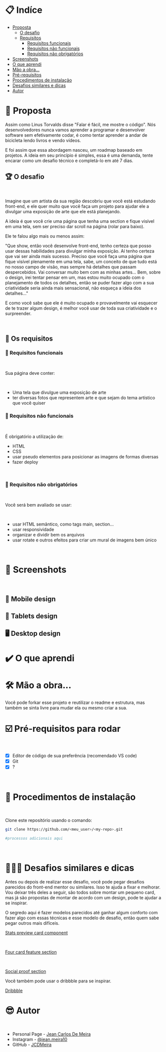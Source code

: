 # 📋 Indíce

- [Proposta](#id01)
  - [O desafio](#id01.1)
  - [Requisitos](#id01.2)
    - [Requisitos funcionais ](#id01.2.1)
    - [Requisitos não funcionais ](#id01.2.2)
    - [Requisitos não obrigatórios](#id01.2.3)
- [Screenshots](#id02)
- [O que aprendi](#id03)
- [Mão a obra...](#id04)
- [Pré-requisitos](#id05)
- [Procedimentos de instalação](#id06)
- [Desafios similares e dicas ](#id07)
- [Autor](#id08)

# 🚀 Proposta <a name="id01"></a>

Assim como Linus Torvalds disse "Falar é fácil, me mostre o código". Nós desenvolvedores nunca vamos aprender a programar e desenvolver software sem efetivamente codar, é como tentar aprender a andar de bicicleta lendo livros e vendo vídeos.

E foi assim que essa abordagem nasceu, um roadmap baseado em projetos. A ideia em seu princípio é simples, essa é uma demanda, tente encarar como um desafio técnico e completá-lo em até 7 dias.

## :trophy: O desafio <a name="id01.1"></a>

<br />

Imagine que um artista da sua região descobriu que você está estudando front-end, e ele quer muito que você faça um projeto para ajudar ele a divulgar uma exposição de arte que ele está planejando.

A ideia é que você crie uma página que tenha uma section e fique visível em uma tela, sem ser preciso dar scroll na página (rolar para baixo).

Ele te falou algo mais ou menos assim:

"Que show, então você desenvolve front-end, tenho certeza que posso usar dessas habilidades para divulgar minha exposição. Aí tenho certeza que vai ser ainda mais sucesso. Preciso que você faça uma página que fique visível plenamente em uma tela, sabe, um conceito de que tudo está no nosso campo de visão, mas sempre há detalhes que passam despercebidos. Vai conversar muito bem com as minhas artes...
Bem, sobre o design, irei tentar pensar em um, mas estou muito ocupado com o planejamento de todos os detalhes, então se puder fazer algo com a sua criatividade seria ainda mais sensacional, não esqueça a ideia dos detalhes..."

E como você sabe que ele é muito ocupado e provavelmente vai esquecer de te trazer algum design, é melhor você usar de toda sua criatividade e o surpreender.

<br />

## :dart: Os requisitos<a name="id01.2"></a>

### :dart: Requisitos funcionais <a name="id01.2.1"></a>

<br />

Sua página deve conter:

<br />

- Uma tela que divulgue uma exposição de arte
- ter diversas fotos que representem arte e que sejam do tema artístico que você quiser

### :dart: Requisitos não funcionais <a name="id01.2.2"></a>

<br />

É obrigatório a utilização de:

- HTML
- CSS
- usar pseudo elementos para posicionar as imagens de formas diversas
- fazer deploy

<br />

### :pushpin: Requisitos não obrigatórios <a name="id01.2.3"></a>

<br />

Você será bem avaliado se usar:

<br />

- usar HTML semântico, como tags main, section...
- usar responsividade
- organizar e dividir bem os arquivos
- usar rotate e outros efeitos para criar um mural de imagens bem único

<br />

# :camera_flash: Screenshots <a name="id02"></a>

<br />

## :iphone: Mobile design

## :iphone: Tablets design

## :desktop_computer: Desktop design

# :heavy_check_mark: O que aprendi <a name="id03"></a>

# 🛠 Mão a obra... <a name="id04"></a>

Você pode forkar esse projeto e reutilizar o readme e estrutura, mas também se sinta livre para mudar ela ou mesmo criar a sua.

# ☑️ Pré-requisitos para rodar <a name="id05"></a>

<br />

- [x] Editor de código de sua preferência (recomendado VS code)
- [x] Git
- [x] ?

<br />

# 📝 Procedimentos de instalação <a name="id06"></a>

<br />

Clone este repositório usando o comando:

```bash
git clone https://github.com/<meu_user>/<my-repo>.git
```

```bash
#processos adicionais aqui
```

<br />

# 👨🏾‍💻 Desafios similares e dicas <a name="id07"></a>

Antes ou depois de realizar esse desafio, você pode pegar desafios parecidos do front-end mentor ou similares. Isso te ajuda a fixar e melhorar. Vou deixar três deles a seguir, são todos sobre montar um pequeno card, mas já são propostas de montar de acordo com um design, pode te ajudar a se inspirar.

O segredo aqui é fazer modelos parecidos até ganhar algum conforto com fazer algo com essas técnicas e esse modelo de desafio, então quem sabe pegar outros mais difíceis.

[Stats preview card component](https://www.frontendmentor.io/challenges/stats-preview-card-component-8JqbgoU62)

<br>

[Four card feature section](https://www.frontendmentor.io/challenges/four-card-feature-section-weK1eFYK)

<br>

[Social proof section](https://www.frontendmentor.io/challenges/social-proof-section-6e0qTv_bA)

Você também pode usar o dribbble para se inspirar.

[Dribbble](https://dribbble.com)

# :sunglasses: Autor <a name="id08"></a>

<br />

- Personal Page - [Jean Carlos De Meira](https://jcdmeira.github.io)
- Instagram - [@jean.meira10](https://www.instagram.com/jean.meira10/)
- GitHub - [JCDMeira](https://github.com/JCDMeira)
